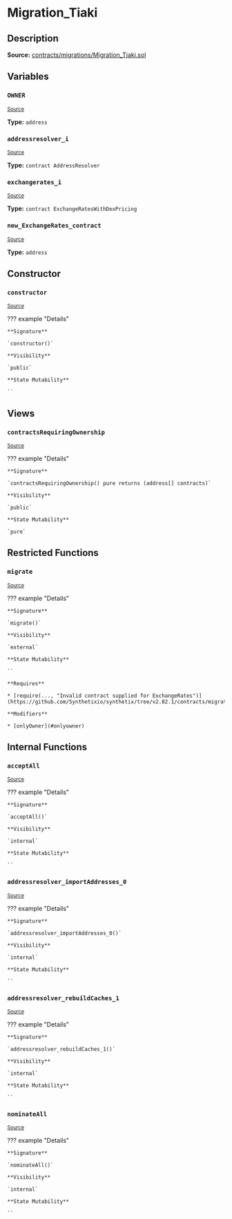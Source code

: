 # Migration_Tiaki

## Description

**Source:** [contracts/migrations/Migration_Tiaki.sol](https://github.com/Synthetixio/synthetix/tree/v2.82.1/contracts/migrations/Migration_Tiaki.sol)

## Variables

### `OWNER`

<sub>[Source](https://github.com/Synthetixio/synthetix/tree/v2.82.1/contracts/migrations/Migration_Tiaki.sol#L15)</sub>

**Type:** `address`

### `addressresolver_i`

<sub>[Source](https://github.com/Synthetixio/synthetix/tree/v2.82.1/contracts/migrations/Migration_Tiaki.sol#L22)</sub>

**Type:** `contract AddressResolver`

### `exchangerates_i`

<sub>[Source](https://github.com/Synthetixio/synthetix/tree/v2.82.1/contracts/migrations/Migration_Tiaki.sol#L24)</sub>

**Type:** `contract ExchangeRatesWithDexPricing`

### `new_ExchangeRates_contract`

<sub>[Source](https://github.com/Synthetixio/synthetix/tree/v2.82.1/contracts/migrations/Migration_Tiaki.sol#L32)</sub>

**Type:** `address`

## Constructor

### `constructor`

<sub>[Source](https://github.com/Synthetixio/synthetix/tree/v2.82.1/contracts/migrations/Migration_Tiaki.sol#L34)</sub>

??? example "Details"

    **Signature**

    `constructor()`

    **Visibility**

    `public`

    **State Mutability**

    ``

## Views

### `contractsRequiringOwnership`

<sub>[Source](https://github.com/Synthetixio/synthetix/tree/v2.82.1/contracts/migrations/Migration_Tiaki.sol#L36)</sub>

??? example "Details"

    **Signature**

    `contractsRequiringOwnership() pure returns (address[] contracts)`

    **Visibility**

    `public`

    **State Mutability**

    `pure`

## Restricted Functions

### `migrate`

<sub>[Source](https://github.com/Synthetixio/synthetix/tree/v2.82.1/contracts/migrations/Migration_Tiaki.sol#L42)</sub>

??? example "Details"

    **Signature**

    `migrate()`

    **Visibility**

    `external`

    **State Mutability**

    ``

    **Requires**

    * [require(..., "Invalid contract supplied for ExchangeRates")](https://github.com/Synthetixio/synthetix/tree/v2.82.1/contracts/migrations/Migration_Tiaki.sol#L43)

    **Modifiers**

    * [onlyOwner](#onlyowner)

## Internal Functions

### `acceptAll`

<sub>[Source](https://github.com/Synthetixio/synthetix/tree/v2.82.1/contracts/migrations/Migration_Tiaki.sol#L117)</sub>

??? example "Details"

    **Signature**

    `acceptAll()`

    **Visibility**

    `internal`

    **State Mutability**

    ``

### `addressresolver_importAddresses_0`

<sub>[Source](https://github.com/Synthetixio/synthetix/tree/v2.82.1/contracts/migrations/Migration_Tiaki.sol#L131)</sub>

??? example "Details"

    **Signature**

    `addressresolver_importAddresses_0()`

    **Visibility**

    `internal`

    **State Mutability**

    ``

### `addressresolver_rebuildCaches_1`

<sub>[Source](https://github.com/Synthetixio/synthetix/tree/v2.82.1/contracts/migrations/Migration_Tiaki.sol#L142)</sub>

??? example "Details"

    **Signature**

    `addressresolver_rebuildCaches_1()`

    **Visibility**

    `internal`

    **State Mutability**

    ``

### `nominateAll`

<sub>[Source](https://github.com/Synthetixio/synthetix/tree/v2.82.1/contracts/migrations/Migration_Tiaki.sol#L124)</sub>

??? example "Details"

    **Signature**

    `nominateAll()`

    **Visibility**

    `internal`

    **State Mutability**

    ``
